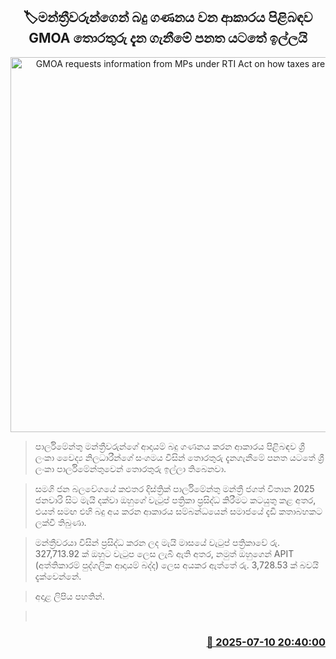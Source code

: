 <p align='center'><b><h2 align='center' title='GMOA requests information from MPs under RTI Act on how taxes are calculated'>🏷මන්ත්‍රීවරුන්ගෙන් බදු ගණනය වන ආකාරය පිළිබඳව GMOA තොරතුරු දැන ගැනීමේ පනත යටතේ ඉල්ලයි</h2></b></p>
<p align='center'><img src='https://helakuru.sgp1.cdn.digitaloceanspaces.com/esana/images/lib/gmoa.jpg' width='600' alt='GMOA requests information from MPs under RTI Act on how taxes are calculated'></p>

> පාර්ලිමේන්තු මන්ත්‍රීවරුන්ගේ ආදායම් බදු ගණනය කරන ආකාරය පිළිබඳව ශ්‍රී ලංකා වෛද්‍ය නිලධාරීන්ගේ සංගමය විසින් තොරතුරු දැනගැනීමේ පනත යටතේ ශ්‍රී ලංකා පාර්ලිමේන්තුවෙන් තොරතුරු ඉල්ලා තිබෙනවා.

> සමගි ජන බලවේගයේ කළුතර දිස්ත්‍රික් පාර්ලිමේන්තු මන්ත්‍රී ජගත් විතාන 2025 ජනවාරි සිට මැයි දක්වා ඔහුගේ වැටුප් පත්‍රිකා ප්‍රසිද්ධ කිරීමට කටයුතු කළ අතර, එයත් සමඟ එහි බදු අය කරන ආකාරය සම්බන්ධයෙන් සමාජයේ දැඩි කතාබහකට ලක්වී තිබුණා.

> මන්ත්‍රීවරයා විසින් ප්‍රසිද්ධ කරන ලද මැයි මාසයේ වැටුප් පත්‍රිකාවේ රු. 327,713.92 ක් ඔහුට වැටුප ලෙස ලැබී ඇති අතර, නමුත් ඔහුගෙන් APIT (අත්තිකාරම් පුද්ගලික ආදායම් බද්ද) ලෙස අයකර ඇත්තේ රු. 3,728.53 ක් බවයි දැක්වෙන්නේ.

> අදාළ ලිපිය පහතින්.

>  



<h3 align='right'><a href='https://www.helakuru.lk/esana/p/111763/'>📅 2025-07-10 20:40:00</a></h3>
